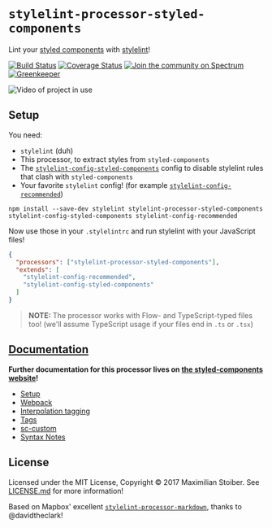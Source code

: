 # `stylelint-processor-styled-components`

Lint your [styled components](https://github.com/styled-components/styled-components) with [stylelint](http://stylelint.io/)!

[![Build Status][build-badge]][build-url]
[![Coverage Status][coverage-badge]][coverage-url]
[![Join the community on Spectrum](https://withspectrum.github.io/badge/badge.svg)](https://spectrum.chat/styled-components/stylelint-processor)
[![Greenkeeper][greenkeeper-badge]][greenkeeper-url]

![Video of project in use](http://imgur.com/br9zdHb.gif)

## Setup

You need:

- `stylelint` (duh)
- This processor, to extract styles from `styled-components`
- The [`stylelint-config-styled-components`](https://github.com/styled-components/stylelint-config-styled-components) config to disable stylelint rules that clash with `styled-components`
- Your favorite `stylelint` config! (for example [`stylelint-config-recommended`](https://github.com/stylelint/stylelint-config-recommended))

```
npm install --save-dev stylelint stylelint-processor-styled-components stylelint-config-styled-components stylelint-config-recommended
```

Now use those in your `.stylelintrc` and run stylelint with your JavaScript files!

```json
{
  "processors": ["stylelint-processor-styled-components"],
  "extends": [
    "stylelint-config-recommended",
    "stylelint-config-styled-components"
  ]
}
```

> **NOTE:** The processor works with Flow- and TypeScript-typed files too! (we'll assume TypeScript usage if your files end in `.ts` or `.tsx`)

## [Documentation](https://www.styled-components.com/docs/tooling#stylelint)

**Further documentation for this processor lives on [the styled-components website](https://www.styled-components.com/docs/tooling#stylelint)!**

- [Setup](https://www.styled-components.com/docs/tooling#setup)
- [Webpack](https://www.styled-components.com/docs/tooling#webpack)
- [Interpolation tagging](https://www.styled-components.com/docs/tooling#interpolation-tagging)
- [Tags](https://www.styled-components.com/docs/tooling#tags)
- [sc-custom](https://www.styled-components.com/docs/tooling#sc-custom)
- [Syntax Notes](https://www.styled-components.com/docs/tooling#syntax-notes)

## License

Licensed under the MIT License, Copyright © 2017 Maximilian Stoiber. See [LICENSE.md](./LICENSE.md) for more information!

Based on Mapbox' excellent [`stylelint-processor-markdown`](https://github.com/mapbox/stylelint-processor-markdown), thanks to @davidtheclark!

[build-badge]: https://travis-ci.org/styled-components/stylelint-processor-styled-components.svg?branch=master
[build-url]: https://travis-ci.org/styled-components/stylelint-processor-styled-components
[coverage-badge]: https://coveralls.io/repos/github/styled-components/stylelint-processor-styled-components/badge.svg?branch=master
[coverage-url]: https://coveralls.io/github/styled-components/stylelint-processor-styled-components?branch=master
[greenkeeper-badge]: https://badges.greenkeeper.io/styled-components/stylelint-processor-styled-components.svg
[greenkeeper-url]: https://greenkeeper.io/
